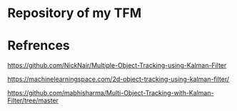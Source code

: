 # Repository of my TFM


# Refrences
https://github.com/NickNair/Multiple-Object-Tracking-using-Kalman-Filter

https://machinelearningspace.com/2d-object-tracking-using-kalman-filter/

https://github.com/mabhisharma/Multi-Object-Tracking-with-Kalman-Filter/tree/master

